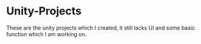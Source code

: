 # Unity-Projects
These are the unity projects which I created, it still lacks UI and some basic function which I am working on.
